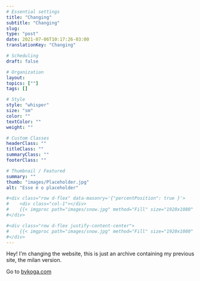 ```yaml
---
# Essential settings
title: "Changing"
subtitle: "Changing"
slug:
type: "post"
date: 2021-07-06T10:17:26-03:00
translationKey: "Changing"

# Scheduling
draft: false

# Organization
layout:
topics: [""]
tags: []

# Style
style: "whisper"
size: "sm"
color: ""
textColor: ""
weight: ""

# Custom Classes
headerClass: ""
titleClass: ""
summaryClass: ""
footerClass: ""

# Thumbnail / Featured
summary: ""
thumb: "images/Placeholder.jpg"
alt: "Esse é o placeholder"

#<div class="row d-flex" data-masonry='{"percentPosition": true }'>
#    <div class="col-1"></div>
#    {{< imgproc path="images/snow.jpg" method="Fill" size="1920x1080" col="8" >}}
#</div>

#<div class="row d-flex justify-content-center">
#    {{< imgproc path="images/snow.jpg" method="Fill" size="1920x1080" col="8" >}}
#</div>
---
```


Hey! I'm changing the website, this is just an archive containing my previous site, the milan version.

Go to [bykoga.com](https://www.bykoga.com)